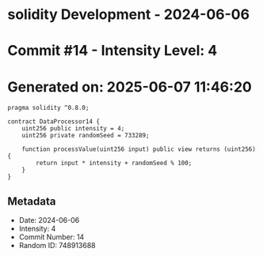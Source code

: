 ﻿# solidity Development - 2024-06-06
# Commit #14 - Intensity Level: 4
# Generated on: 2025-06-07 11:46:20
```solidity
pragma solidity ^0.8.0;

contract DataProcessor14 {
    uint256 public intensity = 4;
    uint256 private randomSeed = 733289;

    function processValue(uint256 input) public view returns (uint256) {
        return input * intensity + randomSeed % 100;
    }
}
```
## Metadata
- Date: 2024-06-06
- Intensity: 4
- Commit Number: 14
- Random ID: 748913688

